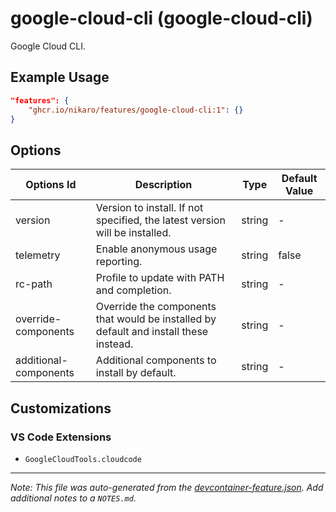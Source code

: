 
# google-cloud-cli (google-cloud-cli)

Google Cloud CLI.

## Example Usage

```json
"features": {
    "ghcr.io/nikaro/features/google-cloud-cli:1": {}
}
```

## Options

| Options Id | Description | Type | Default Value |
|-----|-----|-----|-----|
| version | Version to install. If not specified, the latest version will be installed. | string | - |
| telemetry | Enable anonymous usage reporting. | string | false |
| rc-path | Profile to update with PATH and completion. | string | - |
| override-components | Override the components that would be installed by default and install these instead. | string | - |
| additional-components | Additional components to install by default. | string | - |

## Customizations

### VS Code Extensions

- `GoogleCloudTools.cloudcode`



---

_Note: This file was auto-generated from the [devcontainer-feature.json](https://github.com/nikaro/features/blob/main/src/google-cloud-cli/devcontainer-feature.json).  Add additional notes to a `NOTES.md`._
